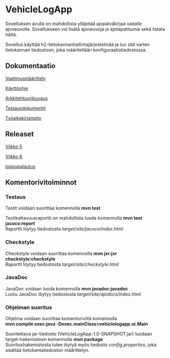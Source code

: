 # VehicleLogApp
Sovelluksen avulla on mahdollista ylläpitää ajopäiväkirjaa usealle ajoneuvolle. Sovellukseen voi lisätä ajoneuvoja ja ajotapahtumia sekä listata näitä.

Sovellus käyttää h2-tietokannanhallintajärjestelmää ja luo sitä varten tietokannan tiedostoon, joka määritellään konfiguraatiotiedostossa.

## Dokumentaatio
[Vaatimusmäärittely](https://github.com/skoskipaa/ot-harjoitustyo/blob/master/dokumentointi/vaatimusmaarittely.md)

[Käyttöohje](https://github.com/skoskipaa/ot-harjoitustyo/blob/master/dokumentointi/kayttoohje.md)

[Arkkitehtuurikuvaus](https://github.com/skoskipaa/ot-harjoitustyo/blob/master/dokumentointi/arkkitehtuuri.md)

[Testausdokumentti](https://github.com/skoskipaa/ot-harjoitustyo/blob/master/dokumentointi/testausdokumentti.md)

[Työaikakirjanpito](https://github.com/skoskipaa/ot-harjoitustyo/blob/master/dokumentointi/tyoaikakirjanpito.md)

## Releaset

[Viikko 5](https://github.com/skoskipaa/ot-harjoitustyo/releases/tag/viikko5)

[Viikko 6](https://github.com/skoskipaa/ot-harjoitustyo/releases/tag/viikko6)

[loppupalautus](https://github.com/skoskipaa/ot-harjoitustyo/releases/tag/viikko7)

## Komentorivitoiminnot

### Testaus

Testit voidaan suorittaa komennolla **mvn test**  

Testikattavuusraportti on mahdollista luoda komennolla **mvn test jacoco:report**  
Raportti löytyy tiedostosta *target/site/jacoco/index.html*

### Checkstyle

Checkstyle voidaan suorittaa komennolla **mvn jxr:jxr checkstyle:checkstyle**  
Raportti löytyy tiedostosta *target/site/checkstyle.html*

### JavaDoc

JavaDoc voidaan luoda komennolla **mvn javadoc:javadoc**  
Luotu JavaDoc löytyy tiedostosta *target/site/apidocs/index.html*

### Ohjelman suoritus

Ohjelma voidaan suorittaa komentoriviltä komennolla  
**mvn compile exec:java -Dexec.mainClass=vehiclelogapp.ui.Main**  

Suoritettava jar-tiedosto (VehicleLogApp-1.0-SNAPSHOT.jar) luodaan target-hakemistoon komennolla **mvn package**  
Suoritushakemistosta tulee löytyä myös tiedosto *config.properties*, joka sisältää tietokantatiedoston määrittelyn.




